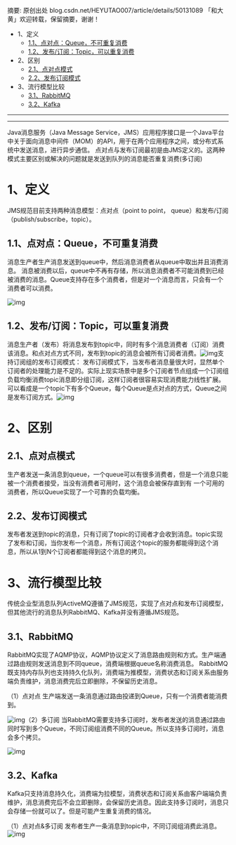 摘要: 原创出处 blog.csdn.net/HEYUTAO007/article/details/50131089 「和大黄」欢迎转载，保留摘要，谢谢！

- 1、定义
  - [1.1、点对点：Queue，不可重复消费](http://www.iocoder.cn/Fight/There-are-two-modes-of-message-queuing-point-to-point-and-publish-subscription/)
  - [1.2、发布/订阅：Topic，可以重复消费](http://www.iocoder.cn/Fight/There-are-two-modes-of-message-queuing-point-to-point-and-publish-subscription/)
- 2、区别
  - [2.1、点对点模式](http://www.iocoder.cn/Fight/There-are-two-modes-of-message-queuing-point-to-point-and-publish-subscription/)
  - [2.2、发布订阅模式](http://www.iocoder.cn/Fight/There-are-two-modes-of-message-queuing-point-to-point-and-publish-subscription/)
- 3、流行模型比较
  - [3.1、RabbitMQ](http://www.iocoder.cn/Fight/There-are-two-modes-of-message-queuing-point-to-point-and-publish-subscription/)
  - [3.2、Kafka](http://www.iocoder.cn/Fight/There-are-two-modes-of-message-queuing-point-to-point-and-publish-subscription/)

------

------

Java消息服务（Java Message Service，JMS）应用程序接口是一个Java平台中关于面向消息中间件（MOM）的API，用于在两个应用程序之间，或分布式系统中发送消息，进行异步通信。 点对点与发布订阅最初是由JMS定义的。这两种模式主要区别或解决的问题就是发送到队列的消息能否重复消费(多订阅)

# 1、定义

JMS规范目前支持两种消息模型：点对点（point to point， queue）和发布/订阅（publish/subscribe，topic）。

## 1.1、点对点：Queue，不可重复消费

消息生产者生产消息发送到queue中，然后消息消费者从queue中取出并且消费消息。 消息被消费以后，queue中不再有存储，所以消息消费者不可能消费到已经被消费的消息。Queue支持存在多个消费者，但是对一个消息而言，只会有一个消费者可以消费。

![img](https://static.iocoder.cn/4b6c7ae2b24f8f37368e24741e2aef72)

## 1.2、发布/订阅：Topic，可以重复消费

消息生产者（发布）将消息发布到topic中，同时有多个消息消费者（订阅）消费该消息。和点对点方式不同，发布到topic的消息会被所有订阅者消费。![img](https://static.iocoder.cn/a2800f531d5bd31b208232fc3655f213)支持订阅组的发布订阅模式： 发布订阅模式下，当发布者消息量很大时，显然单个订阅者的处理能力是不足的。实际上现实场景中是多个订阅者节点组成一个订阅组负载均衡消费topic消息即分组订阅，这样订阅者很容易实现消费能力线性扩展。可以看成是一个topic下有多个Queue，每个Queue是点对点的方式，Queue之间是发布订阅方式。![img](https://static.iocoder.cn/60058ad3e7f9c775a9868b2bcb8f471a)

# 2、区别

## 2.1、点对点模式

生产者发送一条消息到queue，一个queue可以有很多消费者，但是一个消息只能被一个消费者接受，当没有消费者可用时，这个消息会被保存直到有 一个可用的消费者，所以Queue实现了一个可靠的负载均衡。

## 2.2、发布订阅模式

发布者发送到topic的消息，只有订阅了topic的订阅者才会收到消息。topic实现了发布和订阅，当你发布一个消息，所有订阅这个topic的服务都能得到这个消息，所以从1到N个订阅者都能得到这个消息的拷贝。

# 3、流行模型比较

传统企业型消息队列ActiveMQ遵循了JMS规范，实现了点对点和发布订阅模型，但其他流行的消息队列RabbitMQ、Kafka并没有遵循JMS规范。

## 3.1、RabbitMQ

RabbitMQ实现了AQMP协议，AQMP协议定义了消息路由规则和方式。生产端通过路由规则发送消息到不同queue，消费端根据queue名称消费消息。 RabbitMQ既支持内存队列也支持持久化队列，消费端为推模型，消费状态和订阅关系由服务端负责维护，消息消费完后立即删除，不保留历史消息。

（1）点对点 生产端发送一条消息通过路由投递到Queue，只有一个消费者能消费到。

![img](https://static.iocoder.cn/992c6073b20e6c85586d0ff367c7fb21)（2）多订阅 当RabbitMQ需要支持多订阅时，发布者发送的消息通过路由同时写到多个Queue，不同订阅组消费不同的Queue。所以支持多订阅时，消息会多个拷贝。

![img](https://static.iocoder.cn/fe5ac3acae82bbaf35e8dffee8f1341d)

## 3.2、Kafka

Kafka只支持消息持久化，消费端为拉模型，消费状态和订阅关系由客户端端负责维护，消息消费完后不会立即删除，会保留历史消息。因此支持多订阅时，消息只会存储一份就可以了。但是可能产生重复消费的情况。

（1）点对点&多订阅 发布者生产一条消息到topic中，不同订阅组消费此消息。![img](https://static.iocoder.cn/cd6abd4219bba3984a45f4294479abb2)